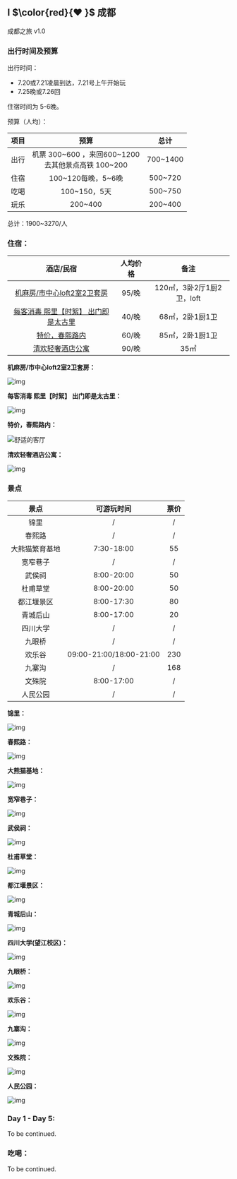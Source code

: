 ## I  $\color{red}{❤ }$ 成都

成都之旅 v1.0

### 出行时间及预算

出行时间：

- 7.20或7.21凌晨到达，7.21号上午开始玩
- 7.25晚或7.26回

住宿时间为 5-6晚。

预算（人均）：

| 项目 |                          预算                           |   总计   |
| :--: | :-----------------------------------------------------: | :------: |
| 出行 | 机票 300~600 ，来回600~1200<br />去其他景点高铁 100~200 | 700~1400 |
| 住宿 |                   100~120每晚，5~6晚                    | 500~720  |
| 吃喝 |                      100~150，5天                       | 500~750  |
| 玩乐 |                         200~400                         | 200~400  |

总计：1900~3270/人



### 住宿：

|                          酒店/民宿                           | 人均价格 |           备注            |
| :----------------------------------------------------------: | :------: | :-----------------------: |
|    [机麻房/市中心loft2室2卫套房](http://dpurl.cn/W5ae9kT)    |  95/晚   | 120㎡，3卧2厅1厨2卫，loft |
| [每客消毒  熙里【时絮】  出门即是太古里](http://dpurl.cn/ksecaOH) |  40/晚   |      68㎡，2卧1厨1卫      |
|         [特价，春熙路内](https://abnb.me/ft7cXIDgG7)         |  60/晚   |      85㎡，2卧1厨1卫      |
| [清欢轻奢酒店公寓](https://w.meituan.com/s/default1?mt_share_id=kbystspmkncx&url=http%3A%2F%2Fwww.meituan.com%2Fshop%2F1581476434.html%3Futm_term%3DAandroidBgroupC10.8.202DsystemEpoiG2020062816155100000000000001AF3DD2ADF924F35B8E024459DAA5AE8A153835328008219534713%26utm_source%3Dappshare%26utm_medium%3Dandroidweb%26utm_fromapp%3Dmore) |  90/晚   |           35㎡            |

**机麻房/市中心loft2室2卫套房：**

![img](https://img.meituan.net/phoenix/1d37ce0949d4dffb46c05d4e9d614376772657.jpg@1920w_1080h)

**每客消毒  熙里【时絮】  出门即是太古里：**

![img](https://img.meituan.net/phoenix/21db7b57ff7bf7ea3cfa07eaf60a9db62010265.jpg@1920w_1080h)

**特价，春熙路内：**

![舒适的客厅](https://z1.muscache.cn/im/pictures/65be3ead-70e3-4248-be93-e6cc33758815.jpg?im_w=1200)

**清欢轻奢酒店公寓：**

![img](http://p0.meituan.net/tdchoteldark/c67265f960afc6c7783b82e116e2026a_1_b8eb8f1aa8e3ef7a_1_Xb29K3l375cIRUP5FMHcb4kUKR5bSg/sxWUq4AHV/fhwiLWrXBYccu3jONjlWjiEt4wYk4XidR6Xy8WDW+qqkaGuHgOLzuD6UR7zN10Fiy8LNlGppG/iINhw+ppDZH9P)

### 景点

|      景点      |       可游玩时间        | 票价 |
| :------------: | :---------------------: | :--: |
|      锦里      |            /            |  /   |
|     春熙路     |            /            |  /   |
| 大熊猫繁育基地 |       7:30-18:00        |  55  |
|    宽窄巷子    |            /            |  /   |
|     武侯祠     |       8:00-20:00        |  50  |
|    杜甫草堂    |       8:00-20:00        |  50  |
|   都江堰景区   |       8:00-17:30        |  80  |
|    青城后山    |       8:00-17:00        |  20  |
|    四川大学    |            /            |  /   |
|     九眼桥     |            /            |  /   |
|     欢乐谷     | 09:00-21:00/18:00-21:00 | 230  |
|     九寨沟     |            /            | 168  |
|     文殊院     |       8:00-17:00        |  /   |
|    人民公园    |            /            |  /   |



**锦里：**

![img](https://b1-q.mafengwo.net/s11/M00/D4/28/wKgBEFtlvWWAUOxHACfN0YRJhjI00.jpeg?imageMogr2%2Fthumbnail%2F%21690x370r%2Fgravity%2FCenter%2Fcrop%2F%21690x370%2Fquality%2F100)

**春熙路：**

![img](https://b1-q.mafengwo.net/s11/M00/61/6A/wKgBEFtsXoSADrgpABx1EhcEWyY05.jpeg?imageMogr2%2Fthumbnail%2F%21690x370r%2Fgravity%2FCenter%2Fcrop%2F%21690x370%2Fquality%2F100)

**大熊猫基地：**

![img](https://p1-q.mafengwo.net/s9/M00/99/04/wKgBs1fYx3qADOEbAAtEDC3KXNo01.jpeg?imageMogr2%2Fthumbnail%2F%21690x370r%2Fgravity%2FCenter%2Fcrop%2F%21690x370%2Fquality%2F100)



**宽窄巷子：**

![img](https://b1-q.mafengwo.net/s11/M00/12/5A/wKgBEFti5iSAI2WlAC2l_DlLSvo32.jpeg?imageMogr2%2Fthumbnail%2F%21690x370r%2Fgravity%2FCenter%2Fcrop%2F%21690x370%2Fquality%2F100)

**武侯祠：**

![img](https://b1-q.mafengwo.net/s11/M00/3B/41/wKgBEFpTIjaADHLRAAbM9KsUwLs31.jpeg?imageMogr2%2Fthumbnail%2F%21690x370r%2Fgravity%2FCenter%2Fcrop%2F%21690x370%2Fquality%2F100)

**杜甫草堂：**

![img](https://b1-q.mafengwo.net/s11/M00/A4/4C/wKgBEFrfLwuAer6UABLDEoIcSAw45.jpeg?imageMogr2%2Fthumbnail%2F%21690x370r%2Fgravity%2FCenter%2Fcrop%2F%21690x370%2Fquality%2F100)

**都江堰景区：**

![img](https://n1-q.mafengwo.net/s15/M00/E2/CB/CoUBGV3o1R6AYVVjAAD8nFSyowM27.jpeg?imageMogr2%2Fthumbnail%2F%21690x370r%2Fgravity%2FCenter%2Fcrop%2F%21690x370%2Fquality%2F100)

**青城后山：**

![img](https://b1-q.mafengwo.net/s5/M00/0C/54/wKgB3FIZkZWAFPKcAA8rheyfm1k23.jpeg?imageMogr2%2Fthumbnail%2F%21690x370r%2Fgravity%2FCenter%2Fcrop%2F%21690x370%2Fquality%2F100)



**四川大学(望江校区)：**

![img](http://n1-q.mafengwo.net/s12/M00/99/D7/wKgED1vlgmWAHxUGAB4bI5SO7sw43.jpeg?imageMogr2%2Fthumbnail%2F%21690x370r%2Fgravity%2FCenter%2Fcrop%2F%21690x370%2Fquality%2F100)

**九眼桥：**

![img](http://b1-q.mafengwo.net/s12/M00/A9/61/wKgED1usHmeARJs5ACIgfpO1mrU44.jpeg?imageMogr2%2Fthumbnail%2F%21690x370r%2Fgravity%2FCenter%2Fcrop%2F%21690x370%2Fquality%2F100)

**欢乐谷：**

![img](http://b1-q.mafengwo.net/s12/M00/9C/F4/wKgED1vYDL-ABjuwAAJj_HUARas75.jpeg?imageMogr2%2Fthumbnail%2F%21690x370r%2Fgravity%2FCenter%2Fcrop%2F%21690x370%2Fquality%2F100)

**九寨沟：**

![img](https://p1-q.mafengwo.net/s7/M00/D2/DC/wKgB6lSiDL2AYHqQAAn1eisORm8596.png?imageMogr2%2Fthumbnail%2F%211020x540r%2Fgravity%2FCenter%2Fcrop%2F%211020x540%2Fquality%2F100)

**文殊院：**

![img](http://b1-q.mafengwo.net/s15/M00/55/DF/CoUBGV3qECyAfQWHAAKnDXtgV3g67.jpeg?imageMogr2%2Fthumbnail%2F%21690x370r%2Fgravity%2FCenter%2Fcrop%2F%21690x370%2Fquality%2F100)

**人民公园：**

![img](http://b1-q.mafengwo.net/s15/M00/56/CA/CoUBGV3qEHqAWDGPAAItIInjytQ77.jpeg?imageMogr2%2Fthumbnail%2F%21690x370r%2Fgravity%2FCenter%2Fcrop%2F%21690x370%2Fquality%2F100)

### Day 1 - Day 5:

To be continued.



### 吃喝：

To be continued.




